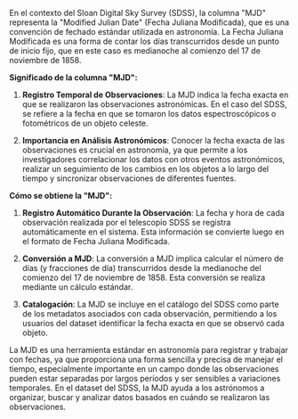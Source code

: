 En el contexto del Sloan Digital Sky Survey (SDSS), la columna "MJD" representa la "Modified Julian Date" (Fecha Juliana Modificada), que es una convención de fechado estándar utilizada en astronomía. La Fecha Juliana Modificada es una forma de contar los días transcurridos desde un punto de inicio fijo, que en este caso es medianoche al comienzo del 17 de noviembre de 1858.

**Significado de la columna "MJD":**

1. **Registro Temporal de Observaciones**: La MJD indica la fecha exacta en que se realizaron las observaciones astronómicas. En el caso del SDSS, se refiere a la fecha en que se tomaron los datos espectroscópicos o fotométricos de un objeto celeste.

2. **Importancia en Análisis Astronómicos**: Conocer la fecha exacta de las observaciones es crucial en astronomía, ya que permite a los investigadores correlacionar los datos con otros eventos astronómicos, realizar un seguimiento de los cambios en los objetos a lo largo del tiempo y sincronizar observaciones de diferentes fuentes.

**Cómo se obtiene la "MJD":**

1. **Registro Automático Durante la Observación**: La fecha y hora de cada observación realizada por el telescopio SDSS se registra automáticamente en el sistema. Esta información se convierte luego en el formato de Fecha Juliana Modificada.

2. **Conversión a MJD**: La conversión a MJD implica calcular el número de días (y fracciones de día) transcurridos desde la medianoche del comienzo del 17 de noviembre de 1858. Esta conversión se realiza mediante un cálculo estándar.

3. **Catalogación**: La MJD se incluye en el catálogo del SDSS como parte de los metadatos asociados con cada observación, permitiendo a los usuarios del dataset identificar la fecha exacta en que se observó cada objeto.

La MJD es una herramienta estándar en astronomía para registrar y trabajar con fechas, ya que proporciona una forma sencilla y precisa de manejar el tiempo, especialmente importante en un campo donde las observaciones pueden estar separadas por largos períodos y ser sensibles a variaciones temporales. En el dataset del SDSS, la MJD ayuda a los astrónomos a organizar, buscar y analizar datos basados en cuándo se realizaron las observaciones.
